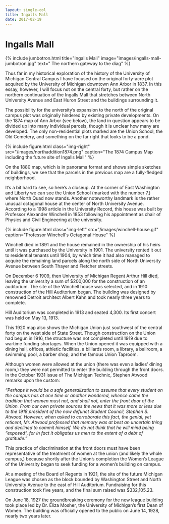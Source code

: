 ```yaml
---
layout: single-col
title: Ingalls Mall
date: 2017-02-19
---
```


# Ingalls Mall

{% include jumbotron.html title="Ingalls Mall" image="images/ingalls-mall-jumbotron.jpg" text=" The northern gateway to the diag" %}

Thus far in my historical exploration of the history of the University of Michigan Central Campus I have focused on the original forty-acre plot acquired by the University of Michigan downtown Ann Arbor in 1837. In this essay, however, I will focus not on the central forty, but rather on the northern continuation of the Ingalls Mall that stretches between North University Avenue and East Huron Street and the buildings surrounding it.

The possibility for the university’s expansion to the north of the original campus plot was originally hindered by existing private developments. On the 1874 map of Ann Arbor (see below), the land in question appears to be divided up into many individual parcels, though it is unclear how many are developed. The only non-residential plots marked are the Union School, the Old Cemetery, and something on the far right that looks to be a pond.

{% include figure.html class="img-right" src="/images/northaddition1874.png" caption="The 1874 Campus Map including the future site of Ingalls Mall" %}

On the 1880 map, which is in panorama format and shows simple sketches of buildings, we see that the parcels in the previous map are a fully-fledged neighborhood.

It’s a bit hard to see, so here’s a closeup. At the corner of East Washington and Liberty we can see the Union School (marked with the number 7,) where North Quad now stands. Another noteworthy landmark is the rather unusual octagonal house at the center of North University Avenue. According to a 1998 article in the University Record, this house was built by Professor Alexander Winchell in 1853 following his appointment as chair of Physics and Civil Engineering at the university.

{% include figure.html class="img-left" src="/images/winchell-house.gif" caption="Professor Winchell's Octagonal House" %}

Winchell died in 1891 and the house remained in the ownership of his heirs until it was purchased by the University in 1901. The university rented it out to residential tenants until 1904, by which time it had also managed to acquire the remaining land parcels along the north side of North University Avenue between South Thayer and Fletcher streets.

On December 6 1909, then University of Michigan Regent Arthur Hill died, leaving the university a sum of $200,000 for the construction of an auditorium. The site of the Winchell house was selected, and in 1910 construction of the Hill Auditorium began. The building was designed by renowned Detroit architect Albert Kahn and took nearly three years to complete.

Hill Auditorium was completed in 1913 and seated 4,300. Its first concert was held on May 13, 1913.


This 1920 map also shows the Michigan Union just southwest of the central forty on the west side of State Street. Though construction on the Union had begun in 1916, the structure was not completed until 1919 due to wartime funding shortages. When the Union opened it was equipped with a dining hall, offices, athletic facilities, a billiards room, a library, a ballroom, a swimming pool, a barber shop, and the famous Union Taproom.

Although women were allowed at the union (there was even a ladies’ dining room,) they were not permitted to enter the building through the front doors. In the October 1931 issue of The Michigan Technic, Stephen Atwood remarks upon the custom:

_“Perhaps it would be a safe generalization to assume that every student on the campus has at one time or another wondered, whence came the tradition that women must not, and shall not, enter the front door of the Union. From our own private sources the news that it was more or less due to the 1918 president of the now defunct Student Council, Stephen S. Atwood. However, when asked to corroborate this fact, the genial, yet reticent, Mr. Atwood professed that memory was at best an uncertain thing and declined to commit himself. We do not think that he will mind being “exposed”, for in fact it obligates us men to the extent of a debt of gratitude.”_

This practice of discrimination at the front doors must have been representative of the treatment of women at the union (and likely the whole campus,) because shortly after the Union’s completion the Women’s League of the University began to seek funding for a women’s building on campus.

At a meeting of the Board of Regents in 1921, the site of the future Michigan League was chosen as the block bounded by Washington Street and North University Avenue to the east of Hill Auditorium. Fundraising for this construction took five years, and the final sum raised was $332,105.23.

On June 18, 1927 the groundbreaking ceremony for the new league building took place led by Dr. Eliza Mosher, the University of Michigan’s first Dean of Women. The building was officially opened to the public on June 14, 1928, nearly two years later.
